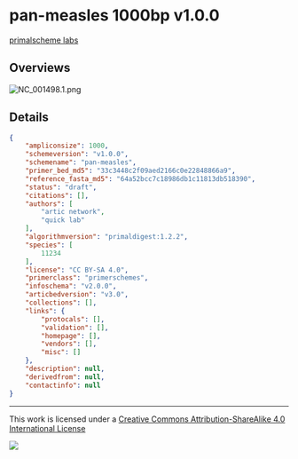 # pan-measles 1000bp v1.0.0

[primalscheme labs](https://labs.primalscheme.com/detail/pan-measles/1000/v1.0.0)

## Overviews

![NC_001498.1.png](work/NC_001498.1.png)

## Details

```json
{
    "ampliconsize": 1000,
    "schemeversion": "v1.0.0",
    "schemename": "pan-measles",
    "primer_bed_md5": "33c3448c2f09aed2166c0e22848866a9",
    "reference_fasta_md5": "64a52bcc7c18986db1c11813db518390",
    "status": "draft",
    "citations": [],
    "authors": [
        "artic network",
        "quick lab"
    ],
    "algorithmversion": "primaldigest:1.2.2",
    "species": [
        11234
    ],
    "license": "CC BY-SA 4.0",
    "primerclass": "primerschemes",
    "infoschema": "v2.0.0",
    "articbedversion": "v3.0",
    "collections": [],
    "links": {
        "protocals": [],
        "validation": [],
        "homepage": [],
        "vendors": [],
        "misc": []
    },
    "description": null,
    "derivedfrom": null,
    "contactinfo": null
}
```



------------------------------------------------------------------------

This work is licensed under a [Creative Commons Attribution-ShareAlike 4.0 International License](http://creativecommons.org/licenses/by-sa/4.0/) 

![](https://i.creativecommons.org/l/by-sa/4.0/88x31.png)